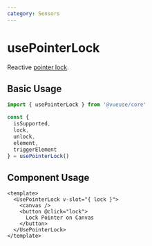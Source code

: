 ```yaml
---
category: Sensors
---
```


# usePointerLock

Reactive [pointer lock](https://developer.mozilla.org/en-US/docs/Web/API/Pointer_Lock_API).

## Basic Usage

```ts
import { usePointerLock } from '@vueuse/core'

const {
  isSupported,
  lock,
  unlock,
  element,
  triggerElement
} = usePointerLock()
```

## Component Usage

```vue
<template>
  <UsePointerLock v-slot="{ lock }">
    <canvas />
    <button @click="lock">
      Lock Pointer on Canvas
    </button>
  </UsePointerLock>
</template>
```
